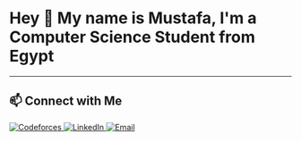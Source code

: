 <h1 align="left">
  Hey 👋 My name is Mustafa, I'm a Computer Science Student from Egypt 
</h1>

---


<h2 align="left">📫 Connect with Me</h2>
<div align="left">
  <a href="https://codeforces.com/profile/Mustafa_Eslam" target="_blank">
    <img src="https://img.shields.io/badge/Codeforces-%2312100E.svg?style=for-the-badge&logo=codeforces&logoColor=white" alt="Codeforces" />
  </a>
  <a href="https://linkedin.com/in/mustafaeslam" target="_blank">
    <img src="https://img.shields.io/badge/LinkedIn-%230077B5.svg?style=for-the-badge&logo=linkedin&logoColor=white" alt="LinkedIn" />
  </a>
  <a href="mailto:mostafaabdelmoze77@gmail.com" target="_blank">
    <img src="https://img.shields.io/badge/Email-%23D14836.svg?style=for-the-badge&logo=gmail&logoColor=white" alt="Email" />
  </a>
</div>
